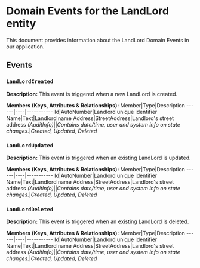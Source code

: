 # Domain Events for the LandLord entity

This document provides information about the LandLord Domain Events in our application.

## Events

### `LandLordCreated`

**Description:**
This event is triggered when a new LandLord is created.

**Members (Keys, Attributes & Relationships):**
Member|Type|Description
------|----|-----------
Id|AutoNumber|Landlord unique identifier
Name|Text|Landlord name
Address|StreetAddress|Landlord's street address
*(AuditInfo)*||*Contains date/time, user and system info on state changes.*|*Created, Updated, Deleted*


### `LandLordUpdated`

**Description:** 
This event is triggered when an existing LandLord is updated.

**Members (Keys, Attributes & Relationships):**
Member|Type|Description
------|----|-----------
Id|AutoNumber|Landlord unique identifier
Name|Text|Landlord name
Address|StreetAddress|Landlord's street address
*(AuditInfo)*||*Contains date/time, user and system info on state changes.*|*Created, Updated, Deleted*


### `LandLordDeleted`

**Description:**
This event is triggered when an existing LandLord is deleted.

**Members (Keys, Attributes & Relationships):**
Member|Type|Description
------|----|-----------
Id|AutoNumber|Landlord unique identifier
Name|Text|Landlord name
Address|StreetAddress|Landlord's street address
*(AuditInfo)*||*Contains date/time, user and system info on state changes.*|*Created, Updated, Deleted*

